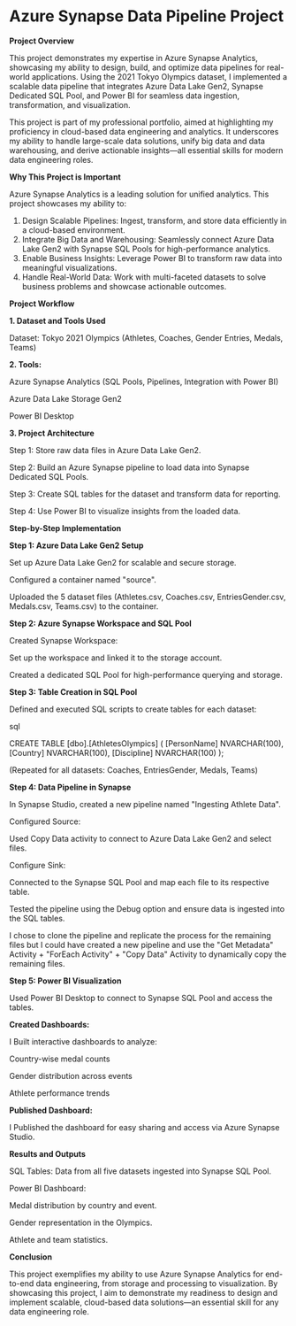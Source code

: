 # Azure Synapse Data Pipeline Project

**Project Overview**

This project demonstrates my expertise in Azure Synapse Analytics, showcasing my ability to design, build, and optimize data pipelines for real-world applications. Using the 2021 Tokyo Olympics dataset, I implemented a scalable data pipeline that integrates Azure Data Lake Gen2, Synapse Dedicated SQL Pool, and Power BI for seamless data ingestion, transformation, and visualization.

This project is part of my professional portfolio, aimed at highlighting my proficiency in cloud-based data engineering and analytics. It underscores my ability to handle large-scale data solutions, unify big data and data warehousing, and derive actionable insights—all essential skills for modern data engineering roles.

**Why This Project is Important**

Azure Synapse Analytics is a leading solution for unified analytics. This project showcases my ability to:

1. Design Scalable Pipelines: Ingest, transform, and store data efficiently in a cloud-based environment.
2. Integrate Big Data and Warehousing: Seamlessly connect Azure Data Lake Gen2 with Synapse SQL Pools for high-performance analytics.
3. Enable Business Insights: Leverage Power BI to transform raw data into meaningful visualizations.
4. Handle Real-World Data: Work with multi-faceted datasets to solve business problems and showcase actionable outcomes.

**Project Workflow**

**1. Dataset and Tools Used**

Dataset: Tokyo 2021 Olympics (Athletes, Coaches, Gender Entries, Medals, Teams)

**2. Tools:**

Azure Synapse Analytics (SQL Pools, Pipelines, Integration with Power BI)

Azure Data Lake Storage Gen2

Power BI Desktop

**3. Project Architecture**
   
Step 1: Store raw data files in Azure Data Lake Gen2.

Step 2: Build an Azure Synapse pipeline to load data into Synapse Dedicated SQL Pools.

Step 3: Create SQL tables for the dataset and transform data for reporting.

Step 4: Use Power BI to visualize insights from the loaded data.

**Step-by-Step Implementation**

**Step 1: Azure Data Lake Gen2 Setup**

Set up Azure Data Lake Gen2 for scalable and secure storage.

Configured a container named "source".

Uploaded the 5 dataset files (Athletes.csv, Coaches.csv, EntriesGender.csv, Medals.csv, Teams.csv) to the container.

**Step 2: Azure Synapse Workspace and SQL Pool**

Created Synapse Workspace:

Set up the workspace and linked it to the storage account.

Created a dedicated SQL Pool for high-performance querying and storage.

**Step 3: Table Creation in SQL Pool**

Defined and executed SQL scripts to create tables for each dataset:

sql

CREATE TABLE [dbo].[AthletesOlympics] (
    [PersonName] NVARCHAR(100),
    [Country] NVARCHAR(100),
    [Discipline] NVARCHAR(100)
);

(Repeated for all datasets: Coaches, EntriesGender, Medals, Teams)

**Step 4: Data Pipeline in Synapse**

In Synapse Studio, created a new pipeline named "Ingesting Athlete Data".

Configured Source:

Used Copy Data activity to connect to Azure Data Lake Gen2 and select files.

Configure Sink:

Connected to the Synapse SQL Pool and map each file to its respective table.

Tested the pipeline using the Debug option and ensure data is ingested into the SQL tables.

I chose to clone the pipeline and replicate the process for the remaining files but I could have created a new pipeline and use the "Get Metadata" Activity + "ForEach Activity" + "Copy Data" Activity to dynamically copy the remaining files.

**Step 5: Power BI Visualization**

Used Power BI Desktop to connect to Synapse SQL Pool and access the tables.

**Created Dashboards:**

I Built interactive dashboards to analyze:

Country-wise medal counts

Gender distribution across events

Athlete performance trends

**Published Dashboard:**

I Published the dashboard for easy sharing and access via Azure Synapse Studio.

**Results and Outputs**

SQL Tables: Data from all five datasets ingested into Synapse SQL Pool.

Power BI Dashboard:

Medal distribution by country and event.

Gender representation in the Olympics.

Athlete and team statistics.

**Conclusion**

This project exemplifies my ability to use Azure Synapse Analytics for end-to-end data engineering, from storage and processing to visualization. By showcasing this project, I aim to demonstrate my readiness to design and implement scalable, cloud-based data solutions—an essential skill for any data engineering role.


